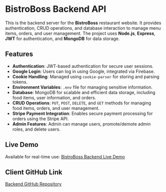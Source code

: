 # BistroBoss Backend API

This is the backend server for the **BistroBoss** restaurant website. It provides authentication, CRUD operations, and database interaction to manage menu items, orders, and user management. The project uses **Node.js**, **Express**, **JWT** for authentication, and **MongoDB** for data storage.

## Features

- **Authentication**: JWT-based authentication for secure user sessions.
- **Google Login**: Users can log in using Google, integrated via Firebase.
- **Cookie Handling**: Managed using `cookie-parser` for storing and parsing tokens.
- **Environment Variables**: `.env` file for managing sensitive information.
- **Database**: MongoDB for scalable and efficient data storage, including food items, user information, and orders.
- **CRUD Operations**: `PUT`, `POST`, `DELETE`, and `GET` methods for managing food items, orders, and user management.
- **Stripe Payment Integration**: Enables secure payment processing for orders using the Stripe API.
- **Admin Features**: Admin can manage users, promote/demote admin roles, and delete users.

## Live Demo

Available for real-time use: [BistroBoss Backend Live Demo](https://bistro-boss-server-nine-jade.vercel.app)

## Client GitHub Link
[Backend GitHub Repository](https://github.com/IsmotaraDipty43/Resturant-Mangment-Client-Full-Stack)

